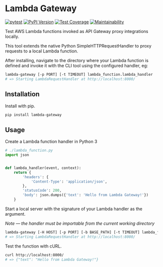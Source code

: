 # Lambda Gateway

[![pytest](https://github.com/amancevice/python-lambda-gateway/workflows/pytest/badge.svg)](https://github.com/amancevice/python-lambda-gateway/actions)
[![PyPI Version](https://badge.fury.io/py/lambda-gateway.svg)](https://badge.fury.io/py/lambda-gateway)
[![Test Coverage](https://api.codeclimate.com/v1/badges/2b52a3e925e07f1f7b36/test_coverage)](https://codeclimate.com/github/amancevice/python-lambda-gateway/test_coverage)
[![Maintainability](https://api.codeclimate.com/v1/badges/2b52a3e925e07f1f7b36/maintainability)](https://codeclimate.com/github/amancevice/python-lambda-gateway/maintainability)

Test AWS Lambda functions invoked as API Gateway proxy integrations locally.

This tool extends the native Python SimpleHTTPRequestHandler to proxy requests to a local Lambda function.

After installing, navigate to the directory where your Lambda function is defined and invoke it with the CLI tool using the configured handler, eg:

```bash
lambda-gateway [-p PORT] [-t TIMEOUT] lambda_function.lambda_handler
# => Starting LambdaRequestHandler at http://localhost:8000/
```

## Installation

Install with pip.

```bash
pip install lambda-gateway
```

## Usage

Create a Lambda function handler in Python 3

```python
# ./lambda_function.py
import json


def lambda_handler(event, context):
    return {
        'headers': {
            'Content-Type': 'application/json',
        },
        'statusCode': 200,
        'body': json.dumps({'text': 'Hello from Lambda Gateway!'})
    }
```

Start a local server with the signature of your Lambda handler as the argument.

_Note — the handler must be importable from the current working directory_

```bash
lambda-gateway [-H HOST] [-p PORT] [-b BASE_PATH] [-t TIMEOUT] lambda_function.lambda_handler
# => Starting LambdaRequestHandler at http://localhost:8000/
```

Test the function with cURL.

```bash
curl http://localhost:8000/
# => {"text": "Hello from Lambda Gateway!"}
```
